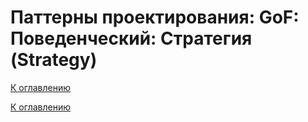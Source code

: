 # Паттерны проектирования: GoF: Поведенческий: Стратегия (Strategy)

<!--
https://refactoring.guru/ru/design-patterns/catalog
-->

[К оглавлению](../../README.md)



[К оглавлению](../../README.md)

